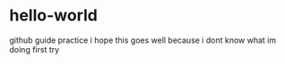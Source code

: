 # hello-world
github guide practice
i hope this goes well because i dont know what im doing
first try
